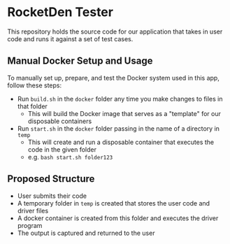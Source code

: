 # RocketDen Tester

This repository holds the source code for our application that takes in user code
and runs it against a set of test cases. 

## Manual Docker Setup and Usage

To manually set up, prepare, and test the Docker system used in this app, follow these steps:

* Run `build.sh` in the `docker` folder any time you make changes to files in that folder
  * This will build the Docker image that serves as a "template" for our disposable containers
* Run `start.sh` in the `docker` folder passing in the name of a directory in `temp`
  * This will create and run a disposable container that executes the code in the given folder
  * e.g. `bash start.sh folder123`

## Proposed Structure

* User submits their code
* A temporary folder in `temp` is created that stores the user code and driver files
* A docker container is created from this folder and executes the driver program
* The output is captured and returned to the user

